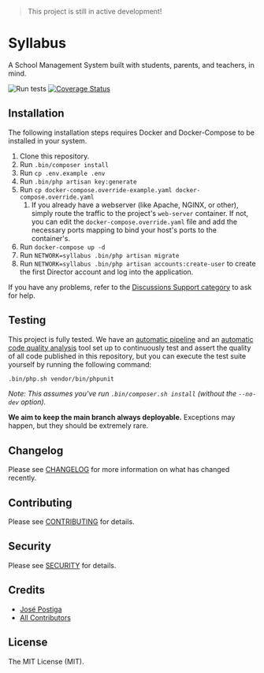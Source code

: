 > This project is still in active development!

# Syllabus

A School Management System built with students, parents, and teachers, in mind.

![Run tests](https://github.com/josepostiga/syllabus/workflows/Run%20tests/badge.svg)
[![Coverage Status](https://coveralls.io/repos/github/josepostiga/syllabus/badge.svg?branch=main)](https://coveralls.io/github/josepostiga/syllabus?branch=main)

## Installation

The following installation steps requires Docker and Docker-Compose to be installed in your system. 

1. Clone this repository.
2. Run `.bin/composer install`
3. Run `cp .env.example .env`
4. Run `.bin/php artisan key:generate`
5. Run `cp docker-compose.override-example.yaml docker-compose.override.yaml`
   1. If you already have a webserver (like Apache, NGINX, or other), simply route the traffic to the project's `web-server` container. If not, you can edit the `docker-compose.override.yaml` file and add the necessary ports mapping to bind your host's ports to the container's.
6. Run `docker-compose up -d`
7. Run `NETWORK=syllabus .bin/php artisan migrate`
8. Run `NETWORK=syllabus .bin/php artisan accounts:create-user` to create the first Director account and log into the application.

If you have any problems, refer to the [Discussions Support category](https://github.com/josepostiga/syllabus/discussions/categories/support) to ask for help.

## Testing

This project is fully tested. We have an [automatic pipeline](https://github.com/josepostiga/syllabus/actions) and an [automatic code quality analysis](https://coveralls.io/github/josepostiga/syllabus) tool set up to continuously test and assert the quality of all code published in this repository, but you can execute the test suite yourself by running the following command:

``` bash
.bin/php.sh vendor/bin/phpunit
```

_Note: This assumes you've run `.bin/composer.sh install` (without the `--no-dev` option)._

**We aim to keep the main branch always deployable.** Exceptions may happen, but they should be extremely rare.

## Changelog

Please see [CHANGELOG](CHANGELOG.md) for more information on what has changed recently.

## Contributing

Please see [CONTRIBUTING](CONTRIBUTING.md) for details.

## Security

Please see [SECURITY](SECURITY.md) for details.

## Credits

- [José Postiga](https://github.com/josepostiga)
- [All Contributors](../../contributors)

## License

The MIT License (MIT).
